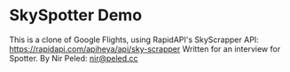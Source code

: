 # SkySpotter Demo

This is a clone of Google Flights, using RapidAPI's SkyScrapper API: https://rapidapi.com/apiheya/api/sky-scrapper
Written for an interview for Spotter.
By Nir Peled: nir@peled.cc
